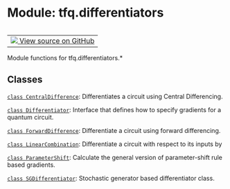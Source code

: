 <div itemscope itemtype="http://developers.google.com/ReferenceObject">
<meta itemprop="name" content="tfq.differentiators" />
<meta itemprop="path" content="Stable" />
</div>

# Module: tfq.differentiators


<table class="tfo-notebook-buttons tfo-api" align="left">

<td>
  <a target="_blank" href="https://github.com/quantumlib/TFQuantum/tree/master/tensorflow_quantum/python/differentiators/__init__.py">
    <img src="https://www.tensorflow.org/images/GitHub-Mark-32px.png" />
    View source on GitHub
  </a>
</td></table>



Module functions for tfq.differentiators.*



## Classes

[`class CentralDifference`](../tfq/differentiators/CentralDifference.md): Differentiates a circuit using Central Differencing.

[`class Differentiator`](../tfq/differentiators/Differentiator.md): Interface that defines how to specify gradients for a quantum circuit.

[`class ForwardDifference`](../tfq/differentiators/ForwardDifference.md): Differentiate a circuit using forward differencing.

[`class LinearCombination`](../tfq/differentiators/LinearCombination.md): Differentiate a circuit with respect to its inputs by

[`class ParameterShift`](../tfq/differentiators/ParameterShift.md): Calculate the general version of parameter-shift rule based gradients.

[`class SGDifferentiator`](../tfq/differentiators/SGDifferentiator.md): Stochastic generator based differentiator class.

